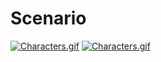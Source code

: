 # Scenario
<a href="https://gifyu.com/image/YREz"><img src="https://s4.gifyu.com/images/Characters.th.gif" alt="Characters.gif" border="0" /></a>
<a href="https://gifyu.com/image/YREz"><img src="https://s4.gifyu.com/images/Characters.th.gif" alt="Characters.gif" border="0" /></a>
